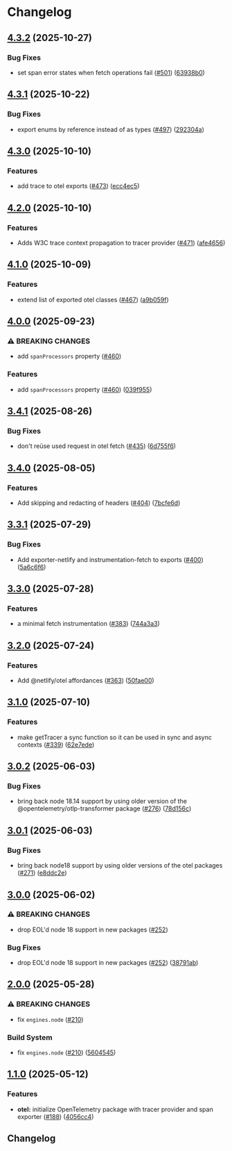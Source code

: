 # Changelog

## [4.3.2](https://github.com/netlify/primitives/compare/otel-v4.3.1...otel-v4.3.2) (2025-10-27)


### Bug Fixes

* set span error states when fetch operations fail ([#501](https://github.com/netlify/primitives/issues/501)) ([63938b0](https://github.com/netlify/primitives/commit/63938b089d7f060f6d0ecde69afc0f716a36bbf8))

## [4.3.1](https://github.com/netlify/primitives/compare/otel-v4.3.0...otel-v4.3.1) (2025-10-22)


### Bug Fixes

* export enums by reference instead of as types ([#497](https://github.com/netlify/primitives/issues/497)) ([292304a](https://github.com/netlify/primitives/commit/292304a5536791a8d186f2cbebf8f5f854fbf7db))

## [4.3.0](https://github.com/netlify/primitives/compare/otel-v4.2.0...otel-v4.3.0) (2025-10-10)


### Features

* add trace to otel exports ([#473](https://github.com/netlify/primitives/issues/473)) ([ecc4ec5](https://github.com/netlify/primitives/commit/ecc4ec53e91aef20d1c2009e08582c07f5e01470))

## [4.2.0](https://github.com/netlify/primitives/compare/otel-v4.1.0...otel-v4.2.0) (2025-10-10)


### Features

* Adds W3C trace context propagation to tracer provider ([#471](https://github.com/netlify/primitives/issues/471)) ([afe4656](https://github.com/netlify/primitives/commit/afe4656df5c3bed13ae8c3357205c07efa27c698))

## [4.1.0](https://github.com/netlify/primitives/compare/otel-v4.0.0...otel-v4.1.0) (2025-10-09)


### Features

* extend list of exported otel classes ([#467](https://github.com/netlify/primitives/issues/467)) ([a9b059f](https://github.com/netlify/primitives/commit/a9b059f7ea6ddf8683f520f267a3216c3ab7d9a4))

## [4.0.0](https://github.com/netlify/primitives/compare/otel-v3.4.1...otel-v4.0.0) (2025-09-23)


### ⚠ BREAKING CHANGES

* add `spanProcessors` property ([#460](https://github.com/netlify/primitives/issues/460))

### Features

* add `spanProcessors` property ([#460](https://github.com/netlify/primitives/issues/460)) ([039f955](https://github.com/netlify/primitives/commit/039f955d5de232f7cc1ee57e36a04233b14a2adb))

## [3.4.1](https://github.com/netlify/primitives/compare/otel-v3.4.0...otel-v3.4.1) (2025-08-26)


### Bug Fixes

* don't reüse used request in otel fetch ([#435](https://github.com/netlify/primitives/issues/435)) ([6d755f6](https://github.com/netlify/primitives/commit/6d755f6a081169f5b59b132c03e65bf955debc91))

## [3.4.0](https://github.com/netlify/primitives/compare/otel-v3.3.1...otel-v3.4.0) (2025-08-05)


### Features

* Add skipping and redacting of headers ([#404](https://github.com/netlify/primitives/issues/404)) ([7bcfe6d](https://github.com/netlify/primitives/commit/7bcfe6d636869edbf035da8a815d00a5979044c8))

## [3.3.1](https://github.com/netlify/primitives/compare/otel-v3.3.0...otel-v3.3.1) (2025-07-29)


### Bug Fixes

* Add exporter-netlify and instrumentation-fetch to exports ([#400](https://github.com/netlify/primitives/issues/400)) ([5a6c6f6](https://github.com/netlify/primitives/commit/5a6c6f616f165debe1fe6cff5dbc4a4224327220))

## [3.3.0](https://github.com/netlify/primitives/compare/otel-v3.2.0...otel-v3.3.0) (2025-07-28)


### Features

* a minimal fetch instrumentation ([#383](https://github.com/netlify/primitives/issues/383)) ([744a3a3](https://github.com/netlify/primitives/commit/744a3a39851800fd7220080e7322b8ed38b84391))

## [3.2.0](https://github.com/netlify/primitives/compare/otel-v3.1.0...otel-v3.2.0) (2025-07-24)


### Features

* Add @netlify/otel affordances ([#363](https://github.com/netlify/primitives/issues/363)) ([50fae00](https://github.com/netlify/primitives/commit/50fae00cfae69fcfeed18f24e39f51066cdbcee0))

## [3.1.0](https://github.com/netlify/primitives/compare/otel-v3.0.2...otel-v3.1.0) (2025-07-10)


### Features

* make getTracer a sync function so it can be used in sync and async contexts ([#339](https://github.com/netlify/primitives/issues/339)) ([62e7ede](https://github.com/netlify/primitives/commit/62e7ede177212baaf1939220eba1dc91ac3460b4))

## [3.0.2](https://github.com/netlify/primitives/compare/otel-v3.0.1...otel-v3.0.2) (2025-06-03)


### Bug Fixes

* bring back node 18.14 support by using older version of the @opentelemetry/otlp-transformer package ([#276](https://github.com/netlify/primitives/issues/276)) ([78d156c](https://github.com/netlify/primitives/commit/78d156cdc520a2b53a5d1830b95a4a58cae445f2))

## [3.0.1](https://github.com/netlify/primitives/compare/otel-v3.0.0...otel-v3.0.1) (2025-06-03)


### Bug Fixes

* bring back node18 support by using older versions of the otel packages ([#271](https://github.com/netlify/primitives/issues/271)) ([e8ddc2e](https://github.com/netlify/primitives/commit/e8ddc2e8ed8378d5ca162ed3f681aa9b409db6d1))

## [3.0.0](https://github.com/netlify/primitives/compare/otel-v2.0.0...otel-v3.0.0) (2025-06-02)


### ⚠ BREAKING CHANGES

* drop EOL'd node 18 support in new packages ([#252](https://github.com/netlify/primitives/issues/252))

### Bug Fixes

* drop EOL'd node 18 support in new packages ([#252](https://github.com/netlify/primitives/issues/252)) ([38791ab](https://github.com/netlify/primitives/commit/38791ab91dcbf1f05093ba123eaccdf960a2d6e7))

## [2.0.0](https://github.com/netlify/primitives/compare/otel-v1.1.0...otel-v2.0.0) (2025-05-28)


### ⚠ BREAKING CHANGES

* fix `engines.node` ([#210](https://github.com/netlify/primitives/issues/210))

### Build System

* fix `engines.node` ([#210](https://github.com/netlify/primitives/issues/210)) ([5604545](https://github.com/netlify/primitives/commit/56045450d0f6c24988a8956c1946209bda4502bc))

## [1.1.0](https://github.com/netlify/primitives/compare/otel-v1.0.0...otel-v1.1.0) (2025-05-12)


### Features

* **otel:** initialize OpenTelemetry package with tracer provider and span exporter ([#188](https://github.com/netlify/primitives/issues/188)) ([4056cc4](https://github.com/netlify/primitives/commit/4056cc4d1631ac0b7f94b7aac578a0e7b48defb6))

## Changelog

